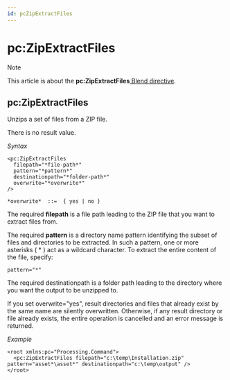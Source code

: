 ```yaml
---
id: pcZipExtractFiles
---
```


# pc:ZipExtractFiles



> [!NOTE]
> This article is about the **pc:ZipExtractFiles**[ Blend directive](/docs/Repositories/Blend_directives).

## **pc:ZipExtractFiles**

Unzips a set of files from a ZIP file.

There is no result value.

*Syntax*

```
<pc:ZipExtractFiles
  filepath="*file-path*"
  pattern="*pattern*"
  destinationpath="*folder-path*"
  overwrite="*overwrite*"
/>

*overwrite*  ::=  { yes | no }
```

The required **filepath** is a file path leading to the ZIP file that you want to extract files from.

The required **pattern** is a directory name pattern identifying the subset of files and directories to be extracted. In such a pattern, one or more asterisks ( * ) act as a wildcard character. To extract the entire content of the file, specify:

```
pattern="*"
```

The required destinationpath is a folder path leading to the directory where you want the output to be unzipped to.

If you set overwrite="yes", result directories and files that already exist by the same name are silently overwritten. Otherwise, if any result directory or file already exists, the entire operation is cancelled and an error message is returned.

*Example*

```language-xml
<root xmlns:pc="Processing.Command">
  <pc:ZipExtractFiles filepath="c:\temp\Installation.zip" pattern="asset*\asset*" destinationpath="c:\temp\output" />
</root>
```

 